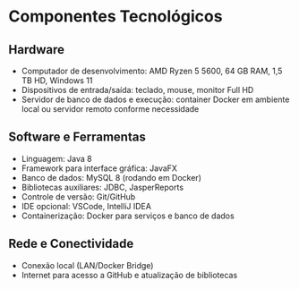# Componentes Tecnológicos

## Hardware
- Computador de desenvolvimento: AMD Ryzen 5 5600, 64 GB RAM, 1,5 TB HD, Windows 11
- Dispositivos de entrada/saída: teclado, mouse, monitor Full HD
- Servidor de banco de dados e execução: container Docker em ambiente local ou servidor remoto conforme necessidade

## Software e Ferramentas
- Linguagem: Java 8
- Framework para interface gráfica: JavaFX
- Banco de dados: MySQL 8 (rodando em Docker)
- Bibliotecas auxiliares: JDBC, JasperReports
- Controle de versão: Git/GitHub
- IDE opcional: VSCode, IntelliJ IDEA
- Containerização: Docker para serviços e banco de dados

## Rede e Conectividade
- Conexão local (LAN/Docker Bridge)
- Internet para acesso a GitHub e atualização de bibliotecas
